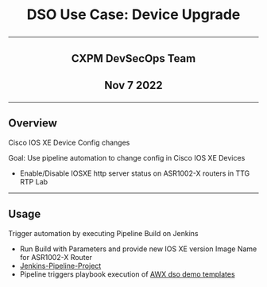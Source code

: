 # **<p align="center"> DSO Use Case: Device Upgrade</p>**

---
## **<p align="center">CXPM DevSecOps Team</p>**
## **<p align="center">Nov 7 2022</p>**
---

## Overview
Cisco IOS XE Device Config changes

Goal: Use pipeline automation to change config in Cisco IOS XE Devices
- Enable/Disable IOSXE http server status on ASR1002-X routers in TTG RTP Lab


---
## Usage
Trigger automation by executing Pipeline Build on Jenkins
- Run Build with Parameters and provide new IOS XE version Image Name for ASR1002-X Router
- [Jenkins-Pipeline-Project](https://engci-private-sjc.cisco.com/jenkins/sso-as/job/sandbox/job/Customers/job/CX-TTG-SRE-LAB/job/DSO-Core-Stack/job/uc-device-config/)
- Pipeline triggers playbook execution of [AWX dso demo templates](http://10.122.41.132:30123/#/templates)